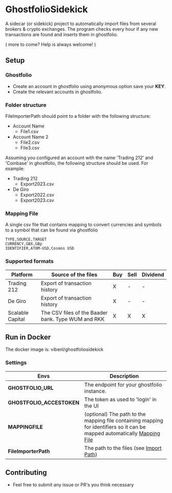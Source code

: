 # GhostfolioSidekick

A sidecar (or sidekick) project to automatically import files from several brokers & crypto exchanges. The program checks every hour if any new transactions are found and inserts them in ghostfolio.

( more to come? Help is always welcome! )

## Setup

### Ghostfolio
* Create an account in ghostfolio using anonymous option save your **KEY**.
* Create the relevant accounts in ghostfolio.

### Folder structure

FileImporterPath should point to a folder with the following structure:
 * Account Name
   * File1.csv
 * Account Name 2
   * File2.csv
   * File3.csv

Assuming you configured an account with the name 'Trading 212' and 'Coinbase' in ghostfolio, the following structure should be used.
For example:
* Trading 212
  * Export2023.csv
* De Giro
  * Export2022.csv
  * Export2023.csv

### Mapping File
A single csv file that contains mapping to convert currencies and symbols to a symbol that can be found via ghostfolio

```
TYPE,SOURCE,TARGET
CURRENCY,GBX,GBp
IDENTIFIER,ATOM-USD,Cosmos USD
```

### Supported formats
| Platform | Source of the files | Buy | Sell | Dividend | 
|--|--|--|--|--|
| Trading 212 | Export of transaction history | X | - | - |
| De Giro | Export of transaction history | X | - | - |
| Scalable Capital | The CSV files of the Baader bank. Type WUM and RKK | X | X | X |

## Run in Docker
The docker image is: vibenl/ghostfoliosidekick

### Settings
| Envs |Description  |
|--|--|
|**GHOSTFOLIO_URL**  | The endpoint for your ghostfolio instance.   |
|**GHOSTFOLIO_ACCESTOKEN**  | The token as used to 'login' in the UI |
|**MAPPINGFILE**  | (optional) The path to the mapping file containing mapping for identifiers so it can be mapped automatically [Mapping File]() |
|**FileImporterPath**  | The path to the files (see [Import Path]()) |

## Contributing

* Feel free to submit any issue or PR's you think necessary
